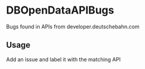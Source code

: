 # DBOpenDataAPIBugs
Bugs found in APIs from developer.deutschebahn.com

## Usage

Add an issue and label it with the matching API
